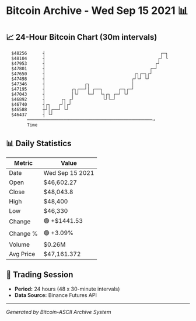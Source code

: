 # Bitcoin Archive - Wed Sep 15 2021 📊

## 📈 24-Hour Bitcoin Chart (30m intervals)

```
  $48256      ┤                                            ┌─┐ 
  $48104      ┤                                           ┌┘ └ 
  $47953      ┤                                          ┌┘    
  $47801      ┤                                        ┌─┘     
  $47650      ┤                                  ┌┐┌─┐┌┘       
  $47498      ┤                                 ┌┘└┘ └┘        
  $47346      ┤               ┌┐                │              
  $47195      ┤          ┌┐┌──┘│ ┌──┐      ┌─┐┌─┘              
  $47043      ┤          │└┘   └─┘  └┐┌┐ ┌─┘ └┘                
  $46892      ┤      ┌┐ ┌┘           └┘└─┘                     
  $46740      ┤┌┐   ┌┘│┌┘                                      
  $46588      ┼┘│┌──┘ └┘                                       
  $46437      ┤ └┘                                             
        ────────────────────────────────────────────────→
        Time
```

## 📊 Daily Statistics

| Metric | Value |
|--------|-------|
| Date | Wed Sep 15 2021 |
| Open | $46,602.27 |
| Close | $48,043.8 |
| High | $48,400 |
| Low | $46,330 |
| Change | 🟢 +$1441.53 |
| Change % | 🟢 +3.09% |
| Volume | $0.26M |
| Avg Price | $47,161.372 |

## 📅 Trading Session

- **Period:** 24 hours (48 x 30-minute intervals)
- **Data Source:** Binance Futures API

---
*Generated by Bitcoin-ASCII Archive System*
